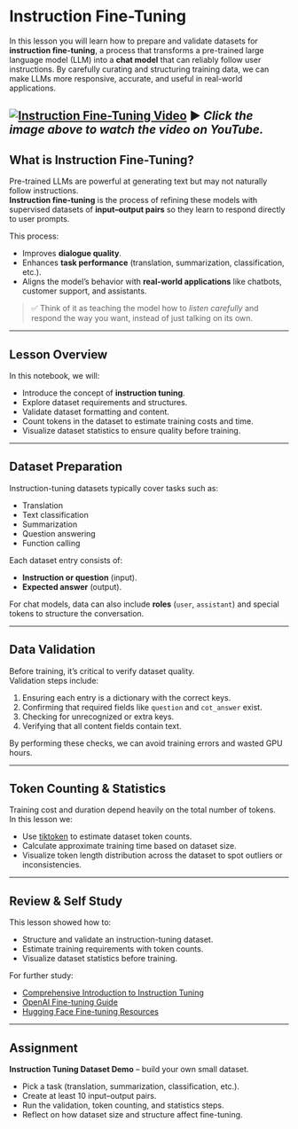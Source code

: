 # Instruction Fine-Tuning

In this lesson you will learn how to prepare and validate datasets for **instruction fine-tuning**, a process that transforms a pre-trained large language model (LLM) into a **chat model** that can reliably follow user instructions. By carefully curating and structuring training data, we can make LLMs more responsive, accurate, and useful in real-world applications.  

[![Instruction Fine-Tuning Video](https://github.com/atp224/aiDAPTIV-Training-Course/blob/86640a25f94fd48581ee9ff78b3aaac3dc37a044/assets/instruction_fine-tuning.png)](https://youtu.be/8wtCFEkSP80)
▶️ *Click the image above to watch the video on YouTube.*
---

## What is Instruction Fine-Tuning?

Pre-trained LLMs are powerful at generating text but may not naturally follow instructions.  
**Instruction fine-tuning** is the process of refining these models with supervised datasets of **input–output pairs** so they learn to respond directly to user prompts.  

This process:  
- Improves **dialogue quality**.  
- Enhances **task performance** (translation, summarization, classification, etc.).  
- Aligns the model’s behavior with **real-world applications** like chatbots, customer support, and assistants.  

> ✅ Think of it as teaching the model how to *listen carefully* and respond the way you want, instead of just talking on its own.  

---

## Lesson Overview

In this notebook, we will:  
- Introduce the concept of **instruction tuning**.  
- Explore dataset requirements and structures.  
- Validate dataset formatting and content.  
- Count tokens in the dataset to estimate training costs and time.  
- Visualize dataset statistics to ensure quality before training.  

---

## Dataset Preparation

Instruction-tuning datasets typically cover tasks such as:  
- Translation  
- Text classification  
- Summarization  
- Question answering  
- Function calling  

Each dataset entry consists of:  
- **Instruction or question** (input).  
- **Expected answer** (output).  

For chat models, data can also include **roles** (`user`, `assistant`) and special tokens to structure the conversation.  

---

## Data Validation

Before training, it’s critical to verify dataset quality.  
Validation steps include:  
1. Ensuring each entry is a dictionary with the correct keys.  
2. Confirming that required fields like `question` and `cot_answer` exist.  
3. Checking for unrecognized or extra keys.  
4. Verifying that all content fields contain text.  

By performing these checks, we can avoid training errors and wasted GPU hours.  

---

## Token Counting & Statistics

Training cost and duration depend heavily on the total number of tokens.  
In this lesson we:  
- Use [tiktoken](https://github.com/openai/tiktoken) to estimate dataset token counts.  
- Calculate approximate training time based on dataset size.  
- Visualize token length distribution across the dataset to spot outliers or inconsistencies.  

---

## Review & Self Study

This lesson showed how to:  
- Structure and validate an instruction-tuning dataset.  
- Estimate training requirements with token counts.  
- Visualize dataset statistics before training.  

For further study:  
- [Comprehensive Introduction to Instruction Tuning](https://youssefh.substack.com/p/a-comprehensive-introduction-to-instruction)  
- [OpenAI Fine-tuning Guide](https://platform.openai.com/docs/guides/fine-tuning)  
- [Hugging Face Fine-tuning Resources](https://huggingface.co/docs/transformers/training)  

---

## Assignment

**Instruction Tuning Dataset Demo** – build your own small dataset.  
- Pick a task (translation, summarization, classification, etc.).  
- Create at least 10 input–output pairs.  
- Run the validation, token counting, and statistics steps.  
- Reflect on how dataset size and structure affect fine-tuning.  
